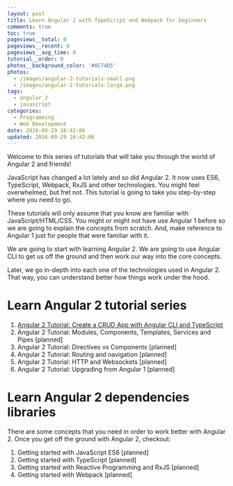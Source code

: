 ```yaml
---
layout: post
title: Learn Angular 2 with TypeScript and Webpack for beginners
comments: true
toc: true
pageviews__total: 0
pageviews__recent: 0
pageviews__avg_time: 0
tutorial__order: 0
photos__background_color: '#0C74D5'
photos:
  - /images/angular-2-tutorials-small.png
  - /images/angular-2-tutorials-large.png
tags:
  - angular 2
  - javascript
categories:
  - Programming
  - Web Development
date: 2016-09-29 16:42:06
updated: 2016-09-29 16:42:06
---
```

Welcome to this series of tutorials that will take you through the world of Angular 2 and friends!

JavaScript has changed a lot lately and so did Angular 2. It now uses ES6, TypeScript, Webpack, RxJS and other technologies.
You might feel overwhelmed, but fret not. This tutorial is going to take you step-by-step where you need to go.

These tutorials will only assume that you know are familiar with JavaScript/HTML/CSS. You might or might not have use Angular 1 before so we are going to explain the concepts from scratch. And, make reference to Angular 1 just for people that were familiar with it.

We are going to start with learning Angular 2. We are going to use Angular CLI to get us off the ground and then work our way into the core concepts.

Later, we go in-depth into each one of the technologies used in Angular 2. That way, you can understand better how things work under the hood.

# Learn Angular 2 tutorial series

1. [Angular 2 Tutorial: Create a CRUD App with Angular CLI and TypeScript](/blog/2016/10/01/Angular-2-Tutorial-Create-a-CRUD-App-with-Angular-CLI-and-TypeScript/)
1. Angular 2 Tutorial: Modules, Components, Templates, Services and Pipes  [planned]
1. Angular 2 Tutorial: Directives vs Components [planned]
1. Angular 2 Tutorial: Routing and navigation [planned]
1. Angular 2 Tutorial: HTTP and Websockets [planned]
1. Angular 2 Tutorial: Upgrading from Angular 1 [planned]


# Learn Angular 2 dependencies libraries

There are some concepts that you need in order to work better with Angular 2.
Once you get off the ground with Angular 2, checkout:

1. Getting started with JavaScript ES6 [planned]
1. Getting started with TypeScript [planned]
1. Getting started with Reactive Programming and RxJS [planned]
1. Getting started with Webpack [planned]
